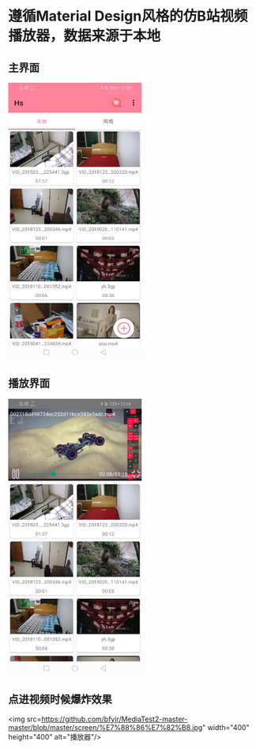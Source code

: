 遵循Material Design风格的仿B站视频播放器，数据来源于本地
======
主界面
------

<img src="https://github.com/bfyjr/MediaTest2-master-master/blob/master/screen/%E4%B8%BB%E7%95%8C%E9%9D%A2.jpg" width="270" height="560" alt="播放器"/><br/>

播放界面
------
<img src="https://github.com/bfyjr/MediaTest2-master-master/blob/master/screen/%E6%92%AD%E6%94%BE%E7%95%8C%E9%9D%A2.jpg"  width="270" height="560" alt="播放器"/><br/>

点进视频时候爆炸效果
------

<img src=https://github.com/bfyjr/MediaTest2-master-master/blob/master/screen/%E7%88%86%E7%82%B8.jpg"  width="400" height="400" alt="播放器"/><br/>


